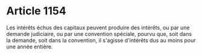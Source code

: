 # Article 1154

Les intérêts échus des capitaux peuvent produire des intérêts, ou par une demande judiciaire, ou par une convention spéciale, pourvu que, soit dans la demande, soit dans la convention, il s'agisse d'intérêts dus au moins pour une année entière.